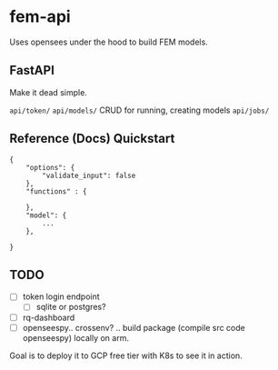 # fem-api
Uses opensees under the hood to build FEM models.

## FastAPI
Make it dead simple.

`api/token/`
`api/models/` CRUD for running, creating models
`api/jobs/`


## Reference (Docs) Quickstart

```
{
	"options": {
		"validate_input": false
	},
	"functions" : {

	},
	"model": {
		...
	},

}

```

## TODO
- [ ] token login endpoint
	- [ ] sqlite or postgres?
- [ ] rq-dashboard
- [ ] openseespy.. crossenv? .. build package (compile src code openseespy) locally on arm.

Goal is to deploy it to GCP free tier with K8s to see it in action.